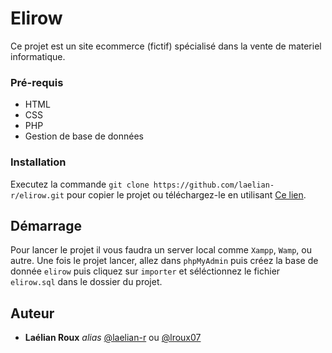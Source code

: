 # Elirow
Ce projet est un site ecommerce (fictif) spécialisé dans la vente de materiel informatique.

### Pré-requis
- HTML
- CSS
- PHP
- Gestion de base de données

### Installation
Executez la commande ``git clone https://github.com/laelian-r/elirow.git`` pour copier le projet
ou téléchargez-le en utilisant [Ce lien](https://github.com/laelian-r/elirow/archive/refs/heads/main.zip).

## Démarrage
Pour lancer le projet il vous faudra un server local comme `Xampp`, `Wamp`, ou autre.
Une fois le projet lancer, allez dans `phpMyAdmin` puis créez la base de donnée `elirow` puis cliquez sur `importer` et séléctionnez le fichier `elirow.sql` dans le dossier du projet.

## Auteur
* **Laélian Roux** _alias_ [@laelian-r](https://github.com/laelian-r) ou [@lroux07](https://github.com/lroux07)